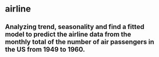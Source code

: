 # airline
## Analyzing trend, seasonality and find a fitted model to predict the airline data from the monthly total of the number of air passengers in the US from 1949 to 1960.
